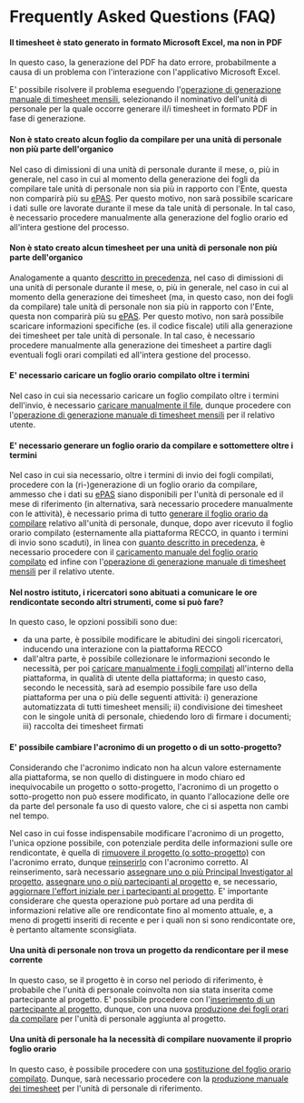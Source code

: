 # Frequently Asked Questions (FAQ)

#### Il timesheet è stato generato in formato Microsoft Excel, ma non in PDF

In questo caso, la generazione del PDF ha dato errore, probabilmente a causa di un problema con l'interazione con l'applicativo Microsoft Excel.

E' possibile risolvere il problema eseguendo l'[operazione di generazione manuale di timesheet mensili](utilizzo_gestionerendicontazione.md#produzione-manuale-di-timesheet-mensili), selezionando il nominativo dell'unità di personale per la quale occorre generare il/i timesheet in formato PDF in fase di generazione.

#### Non è stato creato alcun foglio da compilare per una unità di personale non più parte dell'organico

Nel caso di dimissioni di una unità di personale durante il mese, o, più in generale, nel caso in cui al momento della generazione dei fogli da compilare tale unità di personale non sia più in rapporto con l'Ente, questa non comparirà più su [ePAS](https://epas.amministrazione.cnr.it).
Per questo motivo, non sarà possibile scaricare i dati sulle ore lavorate durante il mese da tale unità di personale.
In tal caso, è necessario procedere manualmente alla generazione del foglio orario ed all'intera gestione del processo.

#### Non è stato creato alcun timesheet per una unità di personale non più parte dell'organico

Analogamente a quanto [descritto in precedenza](faq.md#non-è-stato-creato-alcun-foglio-da-compilare-per-una-unità-di-personale-non-più-parte-dellorganico), nel caso di dimissioni di una unità di personale durante il mese, o, più in generale, nel caso in cui al momento della generazione dei timesheet (ma, in questo caso, non dei fogli da compilare) tale unità di personale non sia più in rapporto con l'Ente, questa non comparirà più su [ePAS](https://epas.amministrazione.cnr.it).
Per questo motivo, non sarà possibile scaricare informazioni specifiche (es. il codice fiscale) utili alla generazione dei timesheet per tale unità di personale.
In tal caso, è necessario procedere manualmente alla generazione dei timesheet a partire dagli eventuali fogli orari compilati ed all'intera gestione del processo.

#### E' necessario caricare un foglio orario compilato oltre i termini

Nel caso in cui sia necessario caricare un foglio compilato oltre i termini dell'invio, è necessario [caricare manualmente il file](utilizzo_gestionerendicontazione.md#aggiunta-di-un-foglio-orario-compilato), dunque procedere con l'[operazione di generazione manuale di timesheet mensili](utilizzo_gestionerendicontazione.md#produzione-manuale-di-timesheet-mensili) per il relativo utente.

#### E' necessario generare un foglio orario da compilare e sottomettere oltre i termini

Nel caso in cui sia necessario, oltre i termini di invio dei fogli compilati, procedere con la (ri-)generazione di un foglio orario da compilare, ammesso che i dati su [ePAS](https://epas.amministrazione.cnr.it) siano disponibili per l'unità di personale ed il mese di riferimento (in alternativa, sarà necessario procedere manualmente con le attività), è necessario prima di tutto [generare il foglio orario da compilare](utilizzo_gestionepersonale.md#produzione-di-fogli-orari-per-utenti-specifici) relativo all'unità di personale, dunque, dopo aver ricevuto il foglio orario compilato (esternamente alla piattaforma RECCO, in quanto i termini di invio sono scaduti), in linea con [quanto descritto in precedenza](faq.md#e-necessario-caricare-un-foglio-orario-compilato-oltre-i-termini), è necessario procedere con il [caricamento manuale del foglio orario compilato](utilizzo_gestionerendicontazione.md#aggiunta-di-un-foglio-orario-compilato) ed infine con l'[operazione di generazione manuale di timesheet mensili](utilizzo_gestionerendicontazione.md#produzione-manuale-di-timesheet-mensili) per il relativo utente.

#### Nel nostro istituto, i ricercatori sono abituati a comunicare le ore rendicontate secondo altri strumenti, come si può fare?

In questo caso, le opzioni possibili sono due:
* da una parte, è possibile modificare le abitudini dei singoli ricercatori, inducendo una interazione con la piattaforma RECCO
* dall'altra parte, è possibile collezionare le informazioni secondo le necessità, per poi [caricare manualmente i fogli compilati](utilizzo_gestionerendicontazione.md#caricamento-manuale-dei-fogli-orari-compilati) all'interno della piattaforma, in qualità di utente della piattaforma; in questo caso, secondo le necessità, sarà ad esempio possibile fare uso della piattaforma per una o più delle seguenti attività: i) generazione automatizzata di tutti timesheet mensili; ii) condivisione dei timesheet con le singole unità di personale, chiedendo loro di firmare i documenti; iii) raccolta dei timesheet firmati 

#### E' possibile cambiare l'acronimo di un progetto o di un sotto-progetto?

Considerando che l'acronimo indicato non ha alcun valore esternamente alla piattaforma, se non quello di distinguere in modo chiaro ed inequivocabile un progetto o sotto-progetto, l'acronimo di un progetto o sotto-progetto non può essere modificato, in quanto l'allocazione delle ore da parte del personale fa uso di questo valore, che ci si aspetta non cambi nel tempo.

Nel caso in cui fosse indispensabile modificare l'acronimo di un progetto, l'unica opzione possibile, con potenziale perdita delle informazioni sulle ore rendicontate, è quella di [rimuovere il progetto (o sotto-progetto)](utilizzo_gestioneprogetti.md#rimozione-di-un-progetto) con l'acronimo errato, dunque [reinserirlo](utilizzo_gestioneprogetti.md#aggiunta-di-un-progetto) con l'acronimo corretto.
Al reinserimento, sarà necessario [assegnare uno o più Principal Investigator al progetto](aggiunta-di-un-principal-investigator-ad-un-progetto), [assegnare uno o più partecipanti al progetto](utilizzo_gestioneprogetti.md#aggiunta-di-un-partecipante-ad-un-progetto) e, se necessario, [aggiornare l'effort iniziale per i partecipanti al progetto](utilizzo_gestioneprogetti.md#aggiornamento-delleffort-iniziale-di-un-partecipante-per-un-progetto).
E' importante considerare che questa operazione può portare ad una perdita di informazioni relative alle ore rendicontate fino al momento attuale, e, a meno di progetti inseriti di recente e per i quali non si sono rendicontate ore, è pertanto altamente sconsigliata.

#### Una unità di personale non trova un progetto da rendicontare per il mese corrente

In questo caso, se il progetto è in corso nel periodo di riferimento, è probabile che l'unità di personale coinvolta non sia stata inserita come partecipante al progetto.
E' possibile procedere con l'[inserimento di un partecipante al progetto](utilizzo_gestioneprogetti.md#aggiunta-di-un-partecipante-ad-un-progetto), dunque, con una nuova [produzione dei fogli orari da compilare](utilizzo_gestionepersonale.md#produzione-di-fogli-orari) per l'unità di personale aggiunta al progetto.

#### Una unità di personale ha la necessità di compilare nuovamente il proprio foglio orario

In questo caso, è possibile procedere con una [sostituzione del foglio orario compilato](utilizzo_gestionerendicontazione.md#sostituzione-di-un-foglio-orario-compilato).
Dunque, sarà necessario procedere con la [produzione manuale dei timesheet](utilizzo_gestionerendicontazione.md#produzione-manuale-di-timesheet-mensili) per l'unità di personale di riferimento.
